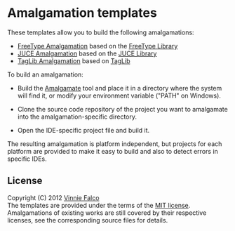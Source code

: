 # Amalgamation templates

These templates allow you to build the following amalgamations:

- [FreeType Amalgamation][1] based on the [FreeType Library][2]
- [JUCE Amalgamation][3] based on the [JUCE Library][4]
- [TagLib Amalgamation][5] based on [TagLib][6]

To build an amalgamation:

- Build the [Amalgamate][7] tool and place it in a directory where the system
  will find it, or modify your environment variable ("PATH" on Windows).

- Clone the source code repository of the project you want to amalgamate into
  the amalgamation-specific directory.

- Open the IDE-specific project file and build it.

The resulting amalgamation is platform independent, but projects for each
platform are provided to make it easy to build and also to detect errors in
specific IDEs.

## License

Copyright (C) 2012 [Vinnie Falco][8] <br>
The templates are provided under the terms of the [MIT license][9].<br>
Amalgamations of existing works are still covered by their respective licenses,
see the corresponding source files for details.

[1]: https://github.com/vinniefalco/FreeTypeAmalgam "FreeTypeAmalgam"
[2]: http://www.freetype.org "The FreeType Project"
[3]: https://github.com/vinniefalco/JUCEAmalgam "JUCEAmalgam"
[4]: http://rawmaterialsoftware.com/juce.php "JUCE"
[5]: https://github.com/vinniefalco/TagLibAmalgam "TagLibAmalgam"
[6]: http://developer.kde.org/~wheeler/taglib.html "TagLib"
[7]: https://github.com/vinniefalco/Amalgamate "Amalgamate Tool"
[8]: http://vinniefalco.com "Vinnie Falco's Home Page"
[9]: http://www.opensource.org/licenses/MIT "MIT License"
